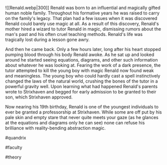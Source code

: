 ![[Renald.webp|300]]
Renald was born to an influential and magically gifted human noble family. Throughout his formative years he was raised to carry on the family's legacy. That plan had a few issues when it was discovered Renald could barely use magic at all. As a result of this discovery, Renald's mother hired a wizard to tutor Renald in magic, dismissing rumors about the man's past and his often cruel teaching methods. Renald's life was tragically lost during a lesson gone awry. 

And then he came back. Only a few hours later, long after his heart stopped pumping blood through his body Renald awoke. As he sat up and looked around he started seeing equations, diagrams, and other such information about whatever he was looking at. Fearing the work of a dark presence, the tutor attempted to kill the young boy with magic Renald now found weak and meaningless. The young boy who could hardly cast a spell instinctively changed the laws of the natural world, crushing the bones of the tutor in a powerful gravity well. Upon learning what had happened Renald's parents wrote to Strixhaven and begged for early admission to be granted to their son, which Strixhaven approved. 

Now nearing his 19th birthday, Renald is one of the youngest individuals to ever be granted a professorship at Strixhaven. While some are off put by his pale skin and empty stare that never quite meets your gaze (as he glances at the equations and diagrams only he can see) none can refuse his brilliance with reality-bending abstraction magic.

#quandrix

#faculty

#theory